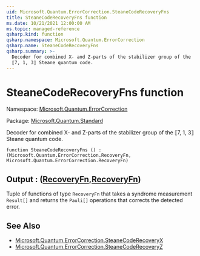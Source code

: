 ```yaml
---
uid: Microsoft.Quantum.ErrorCorrection.SteaneCodeRecoveryFns
title: SteaneCodeRecoveryFns function
ms.date: 10/21/2021 12:00:00 AM
ms.topic: managed-reference
qsharp.kind: function
qsharp.namespace: Microsoft.Quantum.ErrorCorrection
qsharp.name: SteaneCodeRecoveryFns
qsharp.summary: >-
  Decoder for combined X- and Z-parts of the stabilizer group of the
  ⟦7, 1, 3⟧ Steane quantum code.
---
```


# SteaneCodeRecoveryFns function

Namespace: [Microsoft.Quantum.ErrorCorrection](xref:Microsoft.Quantum.ErrorCorrection)

Package: [Microsoft.Quantum.Standard](https://nuget.org/packages/Microsoft.Quantum.Standard)


Decoder for combined X- and Z-parts of the stabilizer group of the⟦7, 1, 3⟧ Steane quantum code.

```qsharp
function SteaneCodeRecoveryFns () : (Microsoft.Quantum.ErrorCorrection.RecoveryFn, Microsoft.Quantum.ErrorCorrection.RecoveryFn)
```


## Output : ([RecoveryFn](xref:Microsoft.Quantum.ErrorCorrection.RecoveryFn),[RecoveryFn](xref:Microsoft.Quantum.ErrorCorrection.RecoveryFn))

Tuple of functions of type `RecoveryFn` that takes a syndromemeasurement `Result[]` and returns the `Pauli[]` operations thatcorrects the detected error.

## See Also

- [Microsoft.Quantum.ErrorCorrection.SteaneCodeRecoveryX](xref:Microsoft.Quantum.ErrorCorrection.SteaneCodeRecoveryX)
- [Microsoft.Quantum.ErrorCorrection.SteaneCodeRecoveryZ](xref:Microsoft.Quantum.ErrorCorrection.SteaneCodeRecoveryZ)